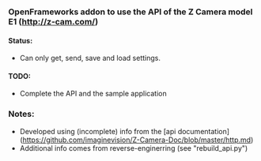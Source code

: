 ### OpenFrameworks addon to use the API of the Z Camera model E1 (http://z-cam.com/)

#### Status:
* Can only get, send, save and load settings. 

#### TODO:
* Complete the API and the sample application

### Notes: 
* Developed using (incomplete) info from the [api documentation]
(https://github.com/imaginevision/Z-Camera-Doc/blob/master/http.md)
* Additional info comes from reverse-enginerring (see "rebuild_api.py")
